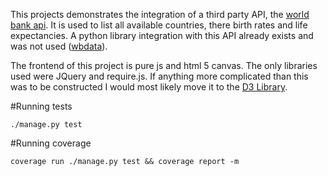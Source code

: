 This projects demonstrates the integration of a third party API, the [world bank api](http://data.worldbank.org/developers). It is used to list all available countries, there birth rates and life expectancies. A python library integration with this API already exists and was not used ([wbdata](https://github.com/OliverSherouse/wbdata)). 

The frontend of this project is pure js and html 5 canvas. The only libraries used were JQuery and require.js. If anything more complicated than this was to be constructed I would most likely move it to the [D3 Library](https://github.com/d3).

#Running tests
```
./manage.py test
```
#Running coverage
```
coverage run ./manage.py test && coverage report -m
```
